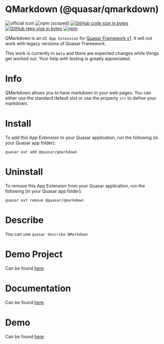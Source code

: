 QMarkdown (@quasar/qmarkdown)
===

![official icon](https://img.shields.io/badge/Quasar%201.0-Official%20UI%20App%20Extension-blue.svg)
![npm (scoped)](https://img.shields.io/npm/v/@quasar/quasar-app-extension-qmarkdown.svg?style=plastic)
[![GitHub code size in bytes](https://img.shields.io/github/languages/code-size/quasarframework/app-extension-qmarkdown.svg)]()
[![GitHub repo size in bytes](https://img.shields.io/github/repo-size/quasarframework/app-extension-qmarkdown.svg)]()
[![npm](https://img.shields.io/npm/dt/@quasar/quasar-app-extension-qmarkdown.svg)](https://www.npmjs.com/package/@quasar/quasar-app-extension-qmarkdown)

QMarkdown is an `UI App Extension` for [Quasar Framework v1](https://v1.quasar-framework.org/). It will not work with legacy versions of Quasar Framework.

This work is currently in `beta` and there are expected changes while things get worked out. Your help with testing is greatly appreciated.

# Info
QMarkdown allows you to have markdown in your web pages. You can either use the standard default slot or use the property `src` to define your markdown.

# Install
To add this App Extension to your Quasar application, run the following (in your Quasar app folder):
```
quasar ext add @quasar/qmarkdown
```

# Uninstall
To remove this App Extension from your Quasar application, run the following (in your Quasar app folder):
```
quasar ext remove @quasar/qmarkdown
```

# Describe
You can use `quasar describe QMarkdown`

# Demo Project
Can be found [here](https://github.com/quasarframework/app-extension-qmarkdown/tree/master/demo).


# Documentation
Can be found [here](https://quasarframework.github.io/app-extension-qmarkdown/).

# Demo
Can be found [here](https://quasarframework.github.io/app-extension-qmarkdown/#/demo).
